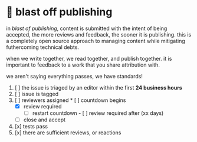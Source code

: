 # 🚀 blast off publishing

in _blast of publishing_, content is submitted with the intent of being accepted, the more reviews and feedback, the sooner it is publishing.
this is a completely open source approach to managing content while mitigating futhercoming technical debts. 

when we write together, we read together, and publish together. it is important to feedback to a work that you share attribution with.

we aren't saying everything passes, we have standards!

1. [ ] the issue is triaged by an editor within the first __24 business hours__
  1. [ ] issue is tagged
  2. [ ] reviewers assigned
    * [ ] countdown begins  
      * [x] review required
        - [ ] restart countdown
    - [ ] review required after (xx days)
      - [ ]  close and accept
  3. [x] tests pass
  4. [x] there are sufficient reviews, or reactions
